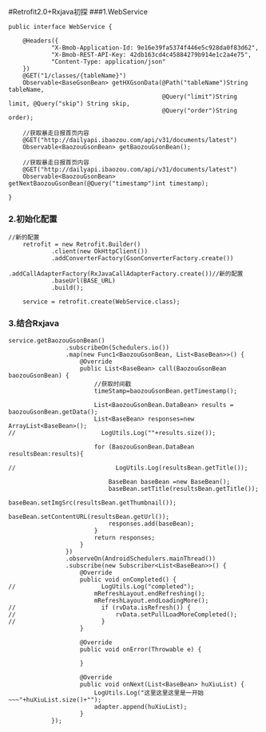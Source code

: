 #Retrofit2.0+Rxjava初探
###1.WebService

	public interface WebService {

	    @Headers({
	            "X-Bmob-Application-Id: 9e16e39fa5374f446e5c928da0f83d62",
	            "X-Bmob-REST-API-Key: 42db163cd4c45884279b914e1c2a4e75",
	            "Content-Type: application/json"
	    })
	    @GET("1/classes/{tableName}")
	    Observable<BaseGsonBean> getHXGsonData(@Path("tableName")String tableName,
	                                           @Query("limit")String limit, @Query("skip") String skip,
	                                           @Query("order")String order);
	
	    //获取暴走日报首页内容
	    @GET("http://dailyapi.ibaozou.com/api/v31/documents/latest")
	    Observable<BaozouGsonBean> getBaozouGsonBean();
	
	    //获取暴走日报首页内容
	    @GET("http://dailyapi.ibaozou.com/api/v31/documents/latest")
	    Observable<BaozouGsonBean> getNextBaozouGsonBean(@Query("timestamp")int timestamp);
	
	}

### 2.初始化配置

	//新的配置
        retrofit = new Retrofit.Builder()
                .client(new OkHttpClient())
                .addConverterFactory(GsonConverterFactory.create())
                .addCallAdapterFactory(RxJavaCallAdapterFactory.create())//新的配置
                .baseUrl(BASE_URL)
                .build();

        service = retrofit.create(WebService.class);

### 3.结合Rxjava

	service.getBaozouGsonBean()
	                .subscribeOn(Schedulers.io())
	                .map(new Func1<BaozouGsonBean, List<BaseBean>>() {
	                    @Override
	                    public List<BaseBean> call(BaozouGsonBean baozouGsonBean) {
	                        //获取时间戳
	                        timeStamp=baozouGsonBean.getTimestamp();
	
	                        List<BaozouGsonBean.DataBean> results = baozouGsonBean.getData();
	                        List<BaseBean> responses=new ArrayList<BaseBean>();
	//                        LogUtils.Log(""+results.size());
	
	                        for (BaozouGsonBean.DataBean resultsBean:results){
	
	//                            LogUtils.Log(resultsBean.getTitle());
	
	                            BaseBean baseBean =new BaseBean();
	                            baseBean.setTitle(resultsBean.getTitle());
	                            baseBean.setImgSrc(resultsBean.getThumbnail());
	                            baseBean.setContentURL(resultsBean.getUrl());
	                            responses.add(baseBean);
	                        }
	                        return responses;
	                    }
	                })
	                .observeOn(AndroidSchedulers.mainThread())
	                .subscribe(new Subscriber<List<BaseBean>>() {
	                    @Override
	                    public void onCompleted() {
	//                        LogUtils.Log("completed");
	                        mRefreshLayout.endRefreshing();
	                        mRefreshLayout.endLoadingMore();
	//                        if (rvData.isRefresh()) {
	//                            rvData.setPullLoadMoreCompleted();
	//                        }
	                    }
	
	                    @Override
	                    public void onError(Throwable e) {
	
	                    }
	
	                    @Override
	                    public void onNext(List<BaseBean> huXiuList) {
	                        LogUtils.Log("这里这里这里是一开始~~~"+huXiuList.size()+"");
	                        adapter.append(huXiuList);
	                    }
                });